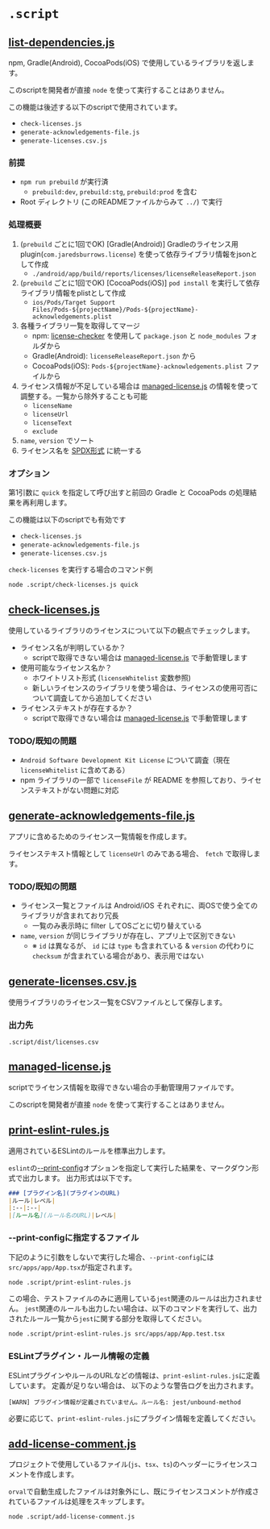 # `.script`

## [list-dependencies.js](./list-dependencies.js)
npm, Gradle(Android), CocoaPods(iOS) で使用しているライブラリを返します。

このscriptを開発者が直接 `node` を使って実行することはありません。

この機能は後述する以下のscriptで使用されています。

- `check-licenses.js`
- `generate-acknowledgements-file.js`
- `generate-licenses.csv.js`

### 前提
- `npm run prebuild` が実行済
    - `prebuild:dev`, `prebuild:stg`, `prebuild:prod` を含む
- Root ディレクトリ (このREADMEファイルからみて `../`) で実行

### 処理概要
1. (`prebuild` ごとに1回でOK) [Gradle(Android)] Gradleのライセンス用plugin(`com.jaredsburrows.license`) を使って依存ライブラリ情報をjsonとして作成
    - `./android/app/build/reports/licenses/licenseReleaseReport.json`
1. (`prebuild` ごとに1回でOK) [CocoaPods(iOS)] `pod install` を実行して依存ライブラリ情報をplistとして作成
    - `ios/Pods/Target Support Files/Pods-${projectName}/Pods-${projectName}-acknowledgements.plist`
1. 各種ライブラリ一覧を取得してマージ
    - npm: [license-checker](https://www.npmjs.com/package/license-checker) を使用して `package.json` と `node_modules` フォルダから
    - Gradle(Android): `licenseReleaseReport.json` から
    - CocoaPods(iOS): `Pods-${projectName}-acknowledgements.plist` ファイルから
1. ライセンス情報が不足している場合は [managed-license.js](./managed-license.js) の情報を使って調整する。一覧から除外することも可能
    - `licenseName`
    - `licenseUrl`
    - `licenseText`
    - `exclude`
1. `name`, `version` でソート
1. ライセンス名を [SPDX形式](https://spdx.org/licenses/) に統一する

### オプション
第1引数に `quick` を指定して呼び出すと前回の Gradle と CocoaPods の処理結果を再利用します。

この機能は以下のscriptでも有効です

- `check-licenses.js`
- `generate-acknowledgements-file.js`
- `generate-licenses.csv.js`

`check-licenses` を実行する場合のコマンド例
```sh
node .script/check-licenses.js quick
```


## [check-licenses.js](./check-licenses.js)
使用しているライブラリのライセンスについて以下の観点でチェックします。

- ライセンス名が判明しているか？
    - scriptで取得できない場合は [managed-license.js](./managed-license.js) で手動管理します
- 使用可能なライセンス名か？
    - ホワイトリスト形式 (`licenseWhitelist` 変数参照)
    - 新しいライセンスのライブラリを使う場合は、ライセンスの使用可否について調査してから追加してください
- ライセンステキストが存在するか？
    - scriptで取得できない場合は [managed-license.js](./managed-license.js) で手動管理します

### TODO/既知の問題
- `Android Software Development Kit License` について調査（現在 `licenseWhitelist` に含めてある）
- npm ライブラリの一部で `licenseFile` が README を参照しており、ライセンステキストがない問題に対応


## [generate-acknowledgements-file.js](./generate-acknowledgements-file.js)
アプリに含めるためのライセンス一覧情報を作成します。

ライセンステキスト情報として `licenseUrl` のみである場合、 `fetch` で取得します。

### TODO/既知の問題
- ライセンス一覧とファイルは Android/iOS それぞれに、両OSで使う全てのライブラリが含まれており冗長
    - 一覧のみ表示時に filter してOSごとに切り替えている
- `name`, `version` が同じライブラリが存在し、アプリ上で区別できない
    - ※ `id` は異なるが、 `id` には `type` も含まれている & `version` の代わりに `checksum` が含まれている場合があり、表示用ではない

## [generate-licenses.csv.js](./generate-licenses.csv.js)
使用ライブラリのライセンス一覧をCSVファイルとして保存します。

### 出力先
`.script/dist/licenses.csv`


## [managed-license.js](./managed-license.js)
scriptでライセンス情報を取得できない場合の手動管理用ファイルです。

このscriptを開発者が直接 `node` を使って実行することはありません。

## [print-eslint-rules.js](./print-eslint-rules.js)
適用されているESLintのルールを標準出力します。

`eslint`の[--print-config](https://eslint.org/docs/latest/use/command-line-interface#--print-config)オプションを指定して実行した結果を、マークダウン形式で出力します。
出力形式は以下です。

```markdown
### [プラグイン名](プラグインのURL)
|ルール|レベル|
|:--|:--|
|[ルール名](ルール名のURL)|レベル|
```

### --print-configに指定するファイル

下記のように引数をしないで実行した場合、`--print-config`には`src/apps/app/App.tsx`が指定されます。

```bash
node .script/print-eslint-rules.js
```

この場合、テストファイルのみに適用している`jest`関連のルールは出力されません。
`jest`関連のルールも出力したい場合は、以下のコマンドを実行して、出力されたルール一覧から`jest`に関する部分を取得してください。

```bash
node .script/print-eslint-rules.js src/apps/app/App.test.tsx
```

### ESLintプラグイン・ルール情報の定義

ESLintプラグインやルールのURLなどの情報は、`print-eslint-rules.js`に定義しています。
定義が足りない場合は、 以下のような警告ログを出力されます。

```console
[WARN] プラグイン情報が定義されていません。ルール名: jest/unbound-method
```

必要に応じて、`print-eslint-rules.js`にプラグイン情報を定義してください。

## [add-license-comment.js](./add-license-comment.js)

プロジェクトで使用しているファイル(`js`、`tsx`、`ts`)のヘッダーにライセンスコメントを作成します。

`orval`で自動生成したファイルは対象外にし、既にライセンスコメントが作成されているファイルは処理をスキップします。

```bash
node .script/add-license-comment.js
```